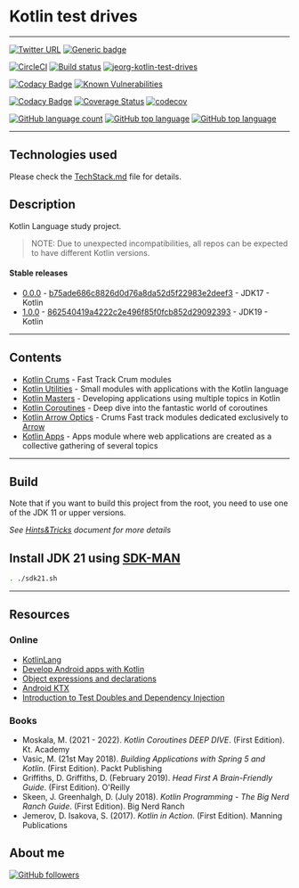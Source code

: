 # Kotlin test drives

---

[![Twitter URL](https://img.shields.io/twitter/url?logoColor=blue&style=social&url=https%3A%2F%2Fimg.shields.io%2Ftwitter%2Furl%3Fstyle%3Dsocial)](https://twitter.com/intent/tweet?text=%20Checkout%20this%20%40github%20repo%20by%20%40joaofse%20%F0%9F%91%A8%F0%9F%8F%BD%E2%80%8D%F0%9F%92%BB%3A%20https%3A//github.com/jesperancinha/kotlin-test-drives)
[![Generic badge](https://img.shields.io/static/v1.svg?label=GitHub&message=Kotlin%20Test%20Drives&color=informational)](https://github.com/jesperancinha/kotlin-test-drives)

[![CircleCI](https://circleci.com/gh/jesperancinha/jeorg-kotlin-test-drives.svg?style=svg)](https://circleci.com/gh/jesperancinha/jeorg-kotlin-test-drives)
[![Build status](https://ci.appveyor.com/api/projects/status/ecxew4rog1y4x474?svg=true)](https://ci.appveyor.com/project/jesperancinha/jeorg-kotlin-test-drives)
[![jeorg-kotlin-test-drives](https://github.com/jesperancinha/jeorg-kotlin-test-drives/actions/workflows/jeorg-kotlin-test-drives.yml/badge.svg)](https://github.com/jesperancinha/jeorg-kotlin-test-drives/actions/workflows/jeorg-kotlin-test-drives.yml)

[![Codacy Badge](https://app.codacy.com/project/badge/Grade/03eb6acb5bf34d1d8c82c5cf65268e60)](https://www.codacy.com/gh/jesperancinha/jeorg-kotlin-test-drives/dashboard?utm_source=github.com&amp;utm_medium=referral&amp;utm_content=jesperancinha/jeorg-kotlin-test-drives&amp;utm_campaign=Badge_Grade)
[![Known Vulnerabilities](https://snyk.io/test/github/jesperancinha/jeorg-kotlin-test-drives/badge.svg)](https://snyk.io/test/github/jesperancinha/jeorg-kotlin-test-drives)

[![Codacy Badge](https://app.codacy.com/project/badge/Coverage/03eb6acb5bf34d1d8c82c5cf65268e60)](https://www.codacy.com/gh/jesperancinha/jeorg-kotlin-test-drives/dashboard?utm_source=github.com&utm_medium=referral&utm_content=jesperancinha/jeorg-kotlin-test-drives&utm_campaign=Badge_Coverage)
[![Coverage Status](https://coveralls.io/repos/github/jesperancinha/jeorg-kotlin-test-drives/badge.svg?branch=main)](https://coveralls.io/github/jesperancinha/jeorg-kotlin-test-drives?branch=main)
[![codecov](https://codecov.io/gh/jesperancinha/jeorg-kotlin-test-drives/branch/main/graph/badge.svg?token=BQlLANwSUb)](https://codecov.io/gh/jesperancinha/jeorg-kotlin-test-drives)

[![GitHub language count](https://img.shields.io/github/languages/count/jesperancinha/kotlin-test-drives.svg)](https://github.com/jesperancinha/kotlin-test-drives)
[![GitHub top language](https://img.shields.io/github/languages/top/jesperancinha/kotlin-test-drives.svg)](https://github.com/jesperancinha/kotlin-test-drives)
[![GitHub top language](https://img.shields.io/github/languages/code-size/jesperancinha/kotlin-test-drives.svg)](https://github.com/jesperancinha/kotlin-test-drives)

---

## Technologies used

Please check the [TechStack.md](TechStack.md) file for details.

## Description

Kotlin Language study project.

>NOTE: Due to unexpected incompatibilities, all repos can be expected to have different Kotlin versions.

#### Stable releases

-   [0.0.0](https://github.com/jesperancinha/jeorg-kotlin-test-drives/tree/0.0.0) - [b75ade686c8826d0d76a8da52d5f22983e2deef3](https://github.com/jesperancinha/jeorg-kotlin-test-drives/tree/0.0.0) - JDK17 - Kotlin
-   [1.0.0](https://github.com/jesperancinha/jeorg-kotlin-test-drives/tree/1.0.0) - [862540419a4222c2e496f85f0fcb852d29092393](https://github.com/jesperancinha/jeorg-kotlin-test-drives/tree/1.0.0) - JDK19 - Kotlin

---

## Contents

-   [Kotlin Crums](jeorg-kotlin-crums) - Fast Track Crum modules
-   [Kotlin Utilities](jeorg-kotlin-utilities) - Small modules with applications with the Kotlin language
-   [Kotlin Masters](jeorg-kotlin-masters) - Developing applications using multiple topics in Kotlin
-   [Kotlin Coroutines](jeorg-kotlin-coroutines) - Deep dive into the fantastic world of coroutines
-   [Kotlin Arrow Optics](jeorg-kotlin-arrow-optics) - Crums Fast track modules dedicated exclusively to [Arrow](https://arrow-kt.io/)
-   [Kotlin Apps](jeorg-kotlin-apps) - Apps module where web applications are created as a collective gathering of several topics

---

## Build

Note that if you want to build this project from the root, you need to use one of the JDK 11 or upper versions.

<i>See [Hints&Tricks](https://github.com/jesperancinha/project-signer/blob/master/project-signer-templates/Hints%26Tricks.md) document for more details</i>

## Install JDK 21 using [SDK-MAN](https://sdkman.io/)

```bash
. ./sdk21.sh
```

---

## Resources

### Online

-   [KotlinLang](https://kotlinlang.org/)
-   [Develop Android apps with Kotlin](https://developer.android.com/kotlin)
-   [Object expressions and declarations](https://kotlinlang.org/docs/object-declarations.html)
-   [Android KTX](https://developer.android.com/kotlin/ktx)
-   [Introduction to Test Doubles and Dependency Injection](https://developer.android.com/codelabs/advanced-android-kotlin-training-testing-test-doubles#0)

### Books

-   Moskala, M. (2021 - 2022). <i>Kotlin Coroutines DEEP DIVE</i>. (First Edition). Kt. Academy
-   Vasic, M. (21st May 2018). <i>Building Applications with Spring 5 and Kotlin</i>. (First Edition). Packt Publishing
-   Griffiths, D. Griffiths, D. (February 2019). <i>Head First A Brain-Friendly Guide</i>. (First Edition). O'Reilly
-   Skeen, J. Greenhalgh, D. (July 2018). <i>Kotlin Programming - The Big Nerd Ranch Guide</i>. (First Edition). Big Nerd Ranch
-   Jemerov, D. Isakova, S. (2017). <i>Kotlin in Action</i>. (First Edition). Manning Publications

## About me

[![GitHub followers](https://img.shields.io/github/followers/jesperancinha.svg?label=Jesperancinha&style=for-the-badge&logo=github&color=grey "GitHub")](https://github.com/jesperancinha)
